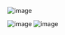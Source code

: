 ![image](https://github.com/user-attachments/assets/f15299de-a9bf-4e70-a2d4-7b9b0e340345)

![image](https://github.com/user-attachments/assets/b5ba29fc-31f7-4977-bd47-c74b623e782e)
![image](https://github.com/user-attachments/assets/051bfe56-ecbb-4af6-ae9d-a608ddc8d82d)

